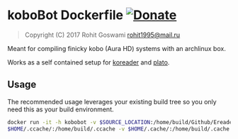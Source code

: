 # koboBot Dockerfile [![Donate](https://img.shields.io/badge/Donate-PayPal-blue.svg?style=for-the-badge)](https://www.paypal.me/HaoZeke/)
> Copyright (C) 2017  Rohit Goswami <rohit1995@mail.ru>

Meant for compiling finicky kobo (Aura HD) systems with an archlinux box.

Works as a self contained setup for [koreader](https://github.com/koreader/koreader) and [plato](https://github.com/baskerville/plato).

## Usage

The recommended usage leverages your existing build tree so you only need this as your build environment.

```bash
docker run -it -h kobobot -v $SOURCE_LOCATION:/home/build/Github/Ereaders -v
$HOME/.ccache/:/home/build/.ccache -v $HOME/.cache/:/home/build/.cache -v $HOMEx-tools:/home/build/x-tools HaoZeke/kobobot
```
